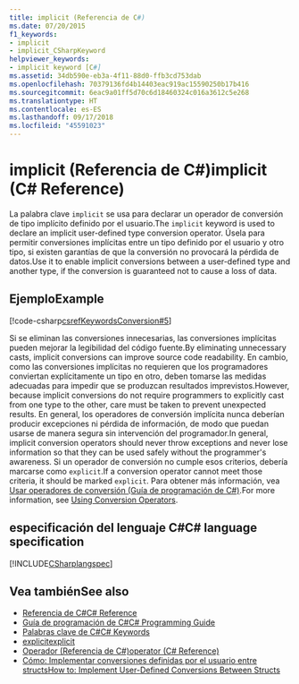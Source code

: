 ```yaml
---
title: implicit (Referencia de C#)
ms.date: 07/20/2015
f1_keywords:
- implicit
- implicit_CSharpKeyword
helpviewer_keywords:
- implicit keyword [C#]
ms.assetid: 34db590e-eb3a-4f11-88d0-ffb3cd753dab
ms.openlocfilehash: 70379136fd4b14403eac919ac15590250b17b416
ms.sourcegitcommit: 6eac9a01ff5d70c6d18460324c016a3612c5e268
ms.translationtype: HT
ms.contentlocale: es-ES
ms.lasthandoff: 09/17/2018
ms.locfileid: "45591023"
---
```

# <a name="implicit-c-reference"></a><span data-ttu-id="5c6c9-102">implicit (Referencia de C#)</span><span class="sxs-lookup"><span data-stu-id="5c6c9-102">implicit (C# Reference)</span></span>

<span data-ttu-id="5c6c9-103">La palabra clave `implicit` se usa para declarar un operador de conversión de tipo implícito definido por el usuario.</span><span class="sxs-lookup"><span data-stu-id="5c6c9-103">The `implicit` keyword is used to declare an implicit user-defined type conversion operator.</span></span> <span data-ttu-id="5c6c9-104">Úsela para permitir conversiones implícitas entre un tipo definido por el usuario y otro tipo, si existen garantías de que la conversión no provocará la pérdida de datos.</span><span class="sxs-lookup"><span data-stu-id="5c6c9-104">Use it to enable implicit conversions between a user-defined type and another type, if the conversion is guaranteed not to cause a loss of data.</span></span>

## <a name="example"></a><span data-ttu-id="5c6c9-105">Ejemplo</span><span class="sxs-lookup"><span data-stu-id="5c6c9-105">Example</span></span>

[!code-csharp[csrefKeywordsConversion#5](~/samples/snippets/csharp/VS_Snippets_VBCSharp/csrefKeywordsConversion/CS/csrefKeywordsConversion.cs#5)]

<span data-ttu-id="5c6c9-106">Si se eliminan las conversiones innecesarias, las conversiones implícitas pueden mejorar la legibilidad del código fuente.</span><span class="sxs-lookup"><span data-stu-id="5c6c9-106">By eliminating unnecessary casts, implicit conversions can improve source code readability.</span></span> <span data-ttu-id="5c6c9-107">En cambio, como las conversiones implícitas no requieren que los programadores conviertan explícitamente un tipo en otro, deben tomarse las medidas adecuadas para impedir que se produzcan resultados imprevistos.</span><span class="sxs-lookup"><span data-stu-id="5c6c9-107">However, because implicit conversions do not require programmers to explicitly cast from one type to the other, care must be taken to prevent unexpected results.</span></span> <span data-ttu-id="5c6c9-108">En general, los operadores de conversión implícita nunca deberían producir excepciones ni pérdida de información, de modo que puedan usarse de manera segura sin intervención del programador.</span><span class="sxs-lookup"><span data-stu-id="5c6c9-108">In general, implicit conversion operators should never throw exceptions and never lose information so that they can be used safely without the programmer's awareness.</span></span> <span data-ttu-id="5c6c9-109">Si un operador de conversión no cumple esos criterios, debería marcarse como `explicit`.</span><span class="sxs-lookup"><span data-stu-id="5c6c9-109">If a conversion operator cannot meet those criteria, it should be marked `explicit`.</span></span> <span data-ttu-id="5c6c9-110">Para obtener más información, vea [Usar operadores de conversión (Guía de programación de C#)](../../../csharp/programming-guide/statements-expressions-operators/using-conversion-operators.md).</span><span class="sxs-lookup"><span data-stu-id="5c6c9-110">For more information, see [Using Conversion Operators](../../../csharp/programming-guide/statements-expressions-operators/using-conversion-operators.md).</span></span>

## <a name="c-language-specification"></a><span data-ttu-id="5c6c9-111">especificación del lenguaje C#</span><span class="sxs-lookup"><span data-stu-id="5c6c9-111">C# language specification</span></span>

[!INCLUDE[CSharplangspec](~/includes/csharplangspec-md.md)]

## <a name="see-also"></a><span data-ttu-id="5c6c9-112">Vea también</span><span class="sxs-lookup"><span data-stu-id="5c6c9-112">See also</span></span>

- [<span data-ttu-id="5c6c9-113">Referencia de C#</span><span class="sxs-lookup"><span data-stu-id="5c6c9-113">C# Reference</span></span>](../index.md)  
- [<span data-ttu-id="5c6c9-114">Guía de programación de C#</span><span class="sxs-lookup"><span data-stu-id="5c6c9-114">C# Programming Guide</span></span>](../../programming-guide/index.md)  
- [<span data-ttu-id="5c6c9-115">Palabras clave de C#</span><span class="sxs-lookup"><span data-stu-id="5c6c9-115">C# Keywords</span></span>](index.md)  
- [<span data-ttu-id="5c6c9-116">explicit</span><span class="sxs-lookup"><span data-stu-id="5c6c9-116">explicit</span></span>](explicit.md)  
- [<span data-ttu-id="5c6c9-117">Operador (Referencia de C#)</span><span class="sxs-lookup"><span data-stu-id="5c6c9-117">operator (C# Reference)</span></span>](operator.md)  
- [<span data-ttu-id="5c6c9-118">Cómo: Implementar conversiones definidas por el usuario entre structs</span><span class="sxs-lookup"><span data-stu-id="5c6c9-118">How to: Implement User-Defined Conversions Between Structs</span></span>](../../programming-guide/statements-expressions-operators/how-to-implement-user-defined-conversions-between-structs.md)
